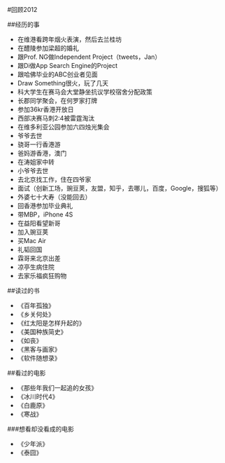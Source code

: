 #回顾2012

##经历的事
* 在维港看跨年烟火表演，然后去兰桂坊
* 在醴陵参加梁超的婚礼
* 跟Prof. NG做Independent Project（tweets，Jan）
* 跟Di做App Search Engine的Project
* 跟哈佛毕业的ABC创业者见面
* Draw Something很火，玩了几天
* 科大学生在赛马会大堂静坐抗议学校宿舍分配政策
* 长郡同学聚会，在何罗家打牌
* 参加36kr香港开放日
* 西部决赛马刺2:4被雷霆淘汰
* 在维多利亚公园参加六四烛光集会
* 爷爷去世
* 骁哥一行香港游
* 爸妈游香港，澳门
* 在涛姐家中转
* 小爷爷去世
* 去北京找工作，住在四爷家
* 面试（创新工场，豌豆荚，友盟，知乎，去哪儿，百度，Google，搜狐等）
* 外婆七十大寿（没能回去）
* 回香港参加毕业典礼
* 带MBP，iPhone 4S
* 在益阳看望新哥
* 加入豌豆荚
* 买Mac Air
* 礼韬回国
* 霖哥来北京出差
* 凉亭生病住院
* 去家乐福疯狂购物

##读过的书
* 《百年孤独》
* 《乡关何处》
* 《红太阳是怎样升起的》
* 《美国种族简史》
* 《如丧》
* 《黑客与画家》
* 《软件随想录》

##看过的电影
* 《那些年我们一起追的女孩》
* 《冰川时代4》
* 《白鹿原》
* 《寒战》

###想看却没看成的电影
* 《少年派》
* 《泰囧》
